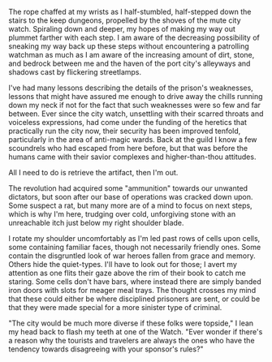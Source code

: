 <p>The rope chaffed at my wrists as I half-stumbled, half-stepped down the stairs to the keep dungeons, propelled by the shoves of the mute city watch. Spiraling down and deeper, my hopes of making my way out plummet farther with each step. I am aware of the decreasing possibility of sneaking my way back up these steps without encountering a patrolling watchman as much as I am aware of the increasing amount of dirt, stone, and bedrock between me and the haven of the port city's alleyways and shadows cast by flickering streetlamps.</p>
<p>I've had many lessons describing the details of the prison's weaknesses, lessons that might have assured me enough to drive away the chills running down my neck if not for the fact that such weaknesses were so few and far between. Ever since the city watch, unsettling with their scarred throats and voiceless expressions, had come under the funding of the heretics that practically run the city now, their security has been improved tenfold, particularly in the area of anti-magic wards. Back at the guild I know a few scoundrels who had escaped from here before, but that was before the humans came with their savior complexes and higher-than-thou attitudes.</p>
<p>All I need to do is retrieve the artifact, then I'm out.</p>
<p>The revolution had acquired some "ammunition" towards our unwanted dictators, but soon after our base of operations was cracked down upon. Some suspect a rat, but many more are of a mind to focus on next steps, which is why I'm here, trudging over cold, unforgiving stone with an unreachable itch just below my right shoulder blade.</p>
<p>I rotate my shoulder uncomfortably as I'm led past rows of cells upon cells, some containing familiar faces, though not necessarily friendly ones. Some contain the disgruntled look of war heroes fallen from grace and memory. Others hide the quiet-types. I'll have to look out for those; I avert my attention as one flits their gaze above the rim of their book to catch me staring. Some cells don't have bars, where instead there are simply banded iron doors with slots for meager meal trays. The thought crosses my mind that these could either be where disciplined prisoners are sent, or could be that they were made special for a more sinister type of criminal.</p>
<p>"The city would be much more diverse if these folks were topside," I lean my head back to flash my teeth at one of the Watch. "Ever wonder if there's a reason why the tourists and travelers are always the ones who have the tendency towards disagreeing with your sponsor's rules?"</p>

